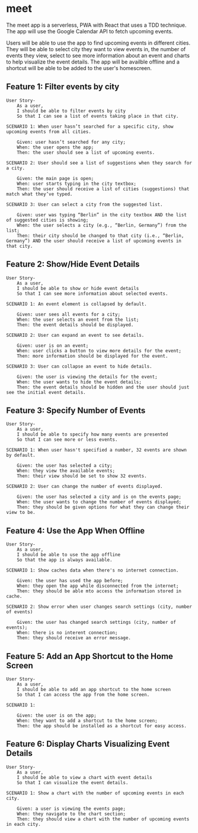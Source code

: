 # meet

The meet app is a serverless, PWA with React that uses a TDD technique. The app will use the Google Calendar API to fetch upcoming events.

Users will be able to use the app to find upcoming events in different cities. They will be able to select city they want to view events in, the number of events they view, select to see more information about an event and charts to help visualize the event details. The app will be availble offline and a shortcut will be able to be added to the user's homescreen.

## Feature 1: Filter events by city

    User Story-
        As a user,
        I should be able to filter events by city
        So that I can see a list of events taking place in that city.

    SCENARIO 1: When user hasn’t searched for a specific city, show upcoming events from all cities.

        Given: user hasn’t searched for any city;
        When: the user opens the app;
        Then: the user should see a list of upcoming events.

    SCENARIO 2: User should see a list of suggestions when they search for a city.

        Given: the main page is open;
        When: user starts typing in the city textbox;
        Then: the user should receive a list of cities (suggestions) that match what they’ve typed.

    SCENARIO 3: User can select a city from the suggested list.

        Given: user was typing “Berlin” in the city textbox AND the list of suggested cities is showing;
        When: the user selects a city (e.g., “Berlin, Germany”) from the list;
        Then: their city should be changed to that city (i.e., “Berlin, Germany”) AND the user should receive a list of upcoming events in that city.

## Feature 2: Show/Hide Event Details

    User Story-
        As a user,
        I should be able to show or hide event details
        So that I can see more information about selected events.

    SCENARIO 1: An event element is collapsed by default.

        Given: user sees all events for a city;
        When: the user selects an event from the list;
        Then: the event details should be displayed.

    SCENARIO 2: User can expand an event to see details.

        Given: user is on an event;
        When: user clicks a button to view more details for the event;
        Then: more information should be displayed for the event.

    SCENARIO 3: User can collapse an event to hide details.

        Given: the user is viewing the details for the event;
        When: the user wants to hide the event details;
        Then: the event details should be hidden and the user should just see the initial event details.

## Feature 3: Specify Number of Events

    User Story-
        As a user,
        I should be able to specify how many events are presented
        So that I can see more or less events.

    SCENARIO 1: When user hasn't specified a number, 32 events are shown by default.

        Given: the user has selected a city;
        When: they view the available events;
        Then: their view should be set to show 32 events.

    SCENARIO 2: User can change the number of events displayed.

        Given: the user has selected a city and is on the events page;
        When: the user wants to change the number of events displayed;
        Then: they should be given options for what they can change their view to be.

## Feature 4: Use the App When Offline

    User Story-
        As a user,
        I should be able to use the app offline
        So that the app is always available.

    SCENARIO 1: Show caches data when there's no internet connection.

        Given: the user has used the app before;
        When: they open the app while disconnected from the internet;
        Then: they should be able mto access the information stored in cache.

    SCENARIO 2: Show error when user changes search settings (city, number of events)

        Given: the user has changed search settings (city, number of events);
        When: there is no interent connection;
        Then: they should receive an error message.

## Feature 5: Add an App Shortcut to the Home Screen

    User Story-
        As a user,
        I should be able to add an app shortcut to the home screen
        So that I can access the app from the home screen.

    SCENARIO 1:

        Given: the user is on the app;
        When: they want to add a shortcut to the home screen;
        Then: the app should be installed as a shortcut for easy access.

## Feature 6: Display Charts Visualizing Event Details

    User Story-
        As a user,
        I should be able to view a chart with event details
        So that I can visualize the event details.

    SCENARIO 1: Show a chart with the number of upcoming events in each city.

        Given: a user is viewing the events page;
        When: they navigate to the chart section;
        Then: they should view a chart with the number of upcoming events in each city.
